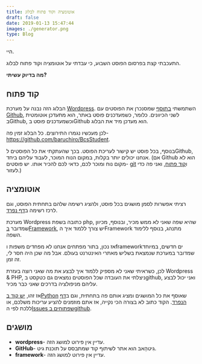```yaml
---
title: אוטומציה וקוד פתוח לבלוג
draft: false
date: 2019-01-13 15:47:44
images: ./generator.png
type: Blog
---
```

היי.

התעכבתי קצת בפרסום הפוסט השבוע, כי עבדתי על אוטומציה וקוד פתוח לבלוג.

**מה בדיוק עשיתי?**

## קוד פתוח

הבלוג הזה נבנה על מערכת [Wordpress](#1117_wordpress). השתמשתי
[בתוסף](https://github.com/mAAdhaTTah/wordpress-github-sync)
שמסנכרן את הפוסטים עם [Github](#1117_github), לשני הכיוונים.
כלומר, כשמעדכנים פוסט באתר, הוא מתעדכן אוטומטית בGithub, וכשמעדכנים
פוסט בGithub הוא מעדכן מיד את הבלוג.

לכן מעכשיו נגמרו התירוצים. כל הבלוג זמין פה-
<https://github.com/baruchiro/BcsStudent>.

בנוסף, בכל פוסט יש קישור לעריכת הפוסט. בכך שהעתקתי את כל הפוסטים
לGithub, אנחנו יכולים יותר בקלות, במקום הנוח המוכר, לעבוד עליהם ביחד.
(אם Github הוא לא מקום נוח ומוכר לכם, כדאי לכם להכיר אותו. יש פוסטים-
[git](https://www.bcsstudent.com/git/) ו[קוד
פתוח](https://www.bcsstudent.com/open-source/), ואני פה כדי לעזור.)

## אוטומציה

רציתי אפשרות לסמן מושגים בכל פוסט, ולהציג רשימה שלהם בתחתית הפוסט, וגם
לרכז רשימה ב[דף נפרד](https://www.bcsstudent.com/terms/).

מערכת Wordpress כתובה בשפת php, שהיא שפה שאני לא ממש מכיר, ובנוסף,
מכיוון שמדובר [בFramework](#1117_framework), יש צורך ללמוד איך
הFramework מתנהג, בנוסף ללימוד השפה.

אז נכון, בתור מפתחים אנחנו לא מפחדים משפות וframeworkים חדשים, במיוחד
שמדובר במערכת שנמצאת בשליש מאתרי האינטרנט בעולם. אבל מה שכן היה חסר
לי, זה זמן.

לכן, כשראיתי שאני לא מספיק ללמוד איך לבצע את מה שאני רוצה בעזרת
Wordpress & PHP, ניצלתי את העובדה שכל הפוסטים נמצאים גם כטקסט בgithub,
ואני יכול לבצע עליהם מניפולציה בדרכים שאני כבר מכיר.

אז זהו, [יש קוד
בPython](https://github.com/baruchiro/BcsStudent/tree/master/generator)
שאוסף את כל המושגים ומציג אותם פה בתחתית, וגם ב[דף
הנפרד](https://www.bcsstudent.com/terms/). הקוד כתוב לא בצורה הכי
נקייה, אז אתם מוזמנים להציע עריכות משלכם, או ללכת לפי ה[Issues שפתוחים
בgithub](https://github.com/baruchiro/BcsStudent/issues).

<div class="terms_div">

## מושגים

  - <span id="1117_wordpress">**wordpress**- עדיין אין פירוט למושג
    הזה.</span>
  - <span id="1117_github">**GitHub**- גִיטהָאבּ הוא אתר לשיתוף קוד
    שמתבסס על תוכנת גיט.</span>
  - <span id="1117_framework">**framework**- עדיין אין פירוט למושג
    הזה.</span>

</div>
